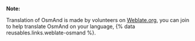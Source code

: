 **Note:**

Translation of OsmAnd is made by volunteers on [Weblate.org](https://weblate.org), you can join to help translate OsmAnd on your language, {% data reusables.links.weblate-osmand %}. 